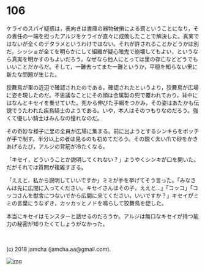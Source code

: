 # 106

ケライのスパイ疑惑は，表向きは書庫の器物破損による罰ということになり，その責任の一端を担ったアルジをケライが直々に成敗したことで解決した。真実ではないが全くのデタラメというわけではない。それが許されることかどうかは別だ。シッショが全てを明らかにして組織が疑心暗鬼で崩壊してもよい，というなら真実を明かすのもよいだろう。なぜなら他人にとっては里の存亡などどうでもいいことだからだ。そして，一難去ってまた一難というか，平穏を知らない里に新たな問題が生じた。  

狡舞鳥が里の近辺で確認されたのである。確認されたというより，狡舞鳥が広場に姿を現したのだ。不思議なことにその顔は金属製の兜で覆われており，背中にはなんとキセイを乗せていた。兜から伸びた手綱をつかみ，その姿はあたかも伝説でうたわれた疾鳥騎士のようである。いや，本人はそのつもりなのだろう。強くて優しい騎士はみんなの憧れなのだ。  

その奇妙な様子に里の全員が広場に集まる。前に出ようとするシンキらをボッチが手で制す。半分以上の者は見るのも初めてだろう。その鋭く太い爪で砂をかきあげるたび，アルジの背筋が冷たくなる。  

「キセイ，どういうことか説明してくれない？」ようやくシンキが口を開いた。だがそれでは質問が複雑すぎる。  

「ええと，私から説明していいですか」ミミが手を挙げてそう言った。「みなさんは先に広間に入ってください。キセイさんはその子，ええと…」「コッコ」「コッコさんを獣舎につないでから広間に来てください。いいですか？」キセイがミミの言葉にうなずき，カッカッとノドを鳴らして狡舞鳥を促した。  

本当にキセイはモンスターと話せるのだろうか。アルジは無口なキセイが持つ能力の秘密が知りたくてしょうがなかった。  

<br>  
<br>  
(c) 2018 jamcha (jamcha.aa@gmail.com).  

[![img](http://i.creativecommons.org/l/by-nc-sa/4.0/88x31.png)](http://creativecommons.org/licenses/by-nc-sa/4.0/deed)